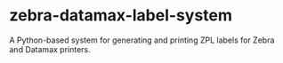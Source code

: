 # zebra-datamax-label-system
A Python-based system for generating and printing ZPL labels for Zebra and Datamax printers.
